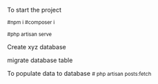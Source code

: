 To start the project

<small> #npm i </small>
<small> #composer i</small>


<small> #php artisan serve</small>

<p> Create xyz database </p>
<p> migrate database table </p>

To populate data to database
<small> # php artisan posts:fetch </small>

